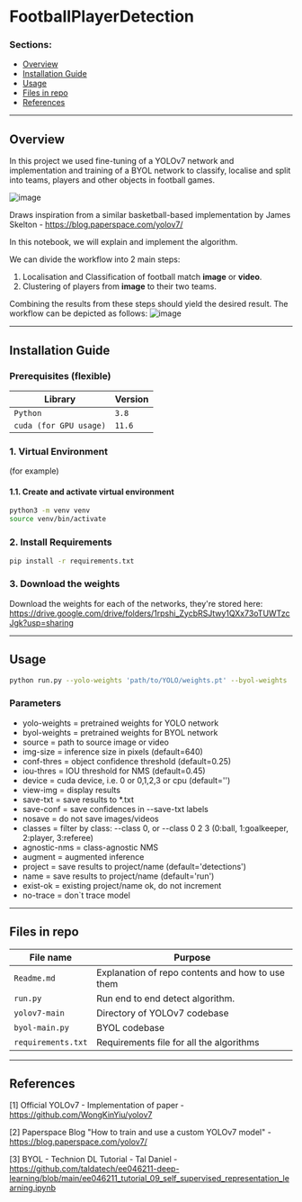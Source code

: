# FootballPlayerDetection

### Sections:
* [Overview](#overview)
* [Installation Guide](#installation-guide)
* [Usage](#usage)
* [Files in repo](#files-in-repo)
* [References](#references)
------------------------
## Overview
In this project we used fine-tuning of a YOLOv7 network and implementation and training of a BYOL network to classify, localise and split into teams, players and other objects in football games.

![image](https://user-images.githubusercontent.com/82023333/214358132-5ebc7b7d-0fbf-4df0-8e43-23e68fc774b9.png)

Draws inspiration from a similar basketball-based implementation by James Skelton - https://blog.paperspace.com/yolov7/

In this notebook, we will explain and implement the algorithm.


We can divide the workflow into 2 main steps:
1. Localisation and Classification of football match **image** or **video**.
2. Clustering of players from **image** to their two teams.

Combining the results from these steps should yield the desired result. The workflow can be depicted as follows:
![image](https://user-images.githubusercontent.com/82023333/214572202-50d54131-742e-4efa-b7d7-7fb001589364.png)

------------------------
## Installation Guide
### Prerequisites (flexible)
| Library                | Version |
|------------------------|---------|
| `Python`               | `3.8`   |
| `cuda (for GPU usage)` | `11.6` |

### 1. Virtual Environment
(for example)
#### 1.1. Create and activate virtual environment
```bash
python3 -m venv venv
source venv/bin/activate
```
### 2. Install Requirements
```bash
pip install -r requirements.txt
```
### 3. Download the weights
Download the weights for each of the networks, they're stored here:
https://drive.google.com/drive/folders/1rpshi_ZycbRSJtwy1QXx73oTUWTzcJgk?usp=sharing

------------------------
## Usage
```bash
python run.py --yolo-weights 'path/to/YOLO/weights.pt' --byol-weights 'path/to/BYOL/weights.pt' --source 'path/to/source/image_or_video'
```

### Parameters
* yolo-weights = pretrained weights for YOLO network
* byol-weights = pretrained weights for BYOL network
* source = path to source image or video
* img-size = inference size in pixels (default=640)
* conf-thres = object confidence threshold (default=0.25)
* iou-thres = IOU threshold for NMS (default=0.45)
* device = cuda device, i.e. 0 or 0,1,2,3 or cpu (default='')
* view-img = display results
* save-txt = save results to *.txt
* save-conf = save confidences in --save-txt labels
* nosave = do not save images/videos
* classes = filter by class: --class 0, or --class 0 2 3 (0:ball, 1:goalkeeper, 2:player, 3:referee)
* agnostic-nms = class-agnostic NMS
* augment = augmented inference
* project = save results to project/name (default='detections')
* name = save results to project/name (default='run')
* exist-ok = existing project/name ok, do not increment
* no-trace = don`t trace model

------------------------
## Files in repo

| File name                 | Purpose                                                                            |
|---------------------------|------------------------------------------------------------------------------------|
| `Readme.md`               | Explanation of repo contents and how to use them                                   |
| `run.py`                  | Run end to end detect algorithm.                                                   |
| `yolov7-main`             | Directory of YOLOv7 codebase                                                       |
| `byol-main.py`            | BYOL codebase                                                                      |
| `requirements.txt`        | Requirements file for all the algorithms                                           |


------------------------
## References
[1] Official YOLOv7 - Implementation of paper - https://github.com/WongKinYiu/yolov7

[2] Paperspace Blog "How to train and use a custom YOLOv7 model" - https://blog.paperspace.com/yolov7/

[3] BYOL - Technion DL Tutorial - Tal Daniel - https://github.com/taldatech/ee046211-deep-learning/blob/main/ee046211_tutorial_09_self_supervised_representation_learning.ipynb

